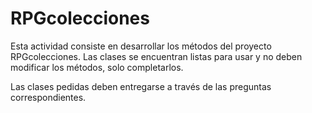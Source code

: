 # RPGcolecciones

Esta actividad consiste en desarrollar los métodos del
proyecto RPGcolecciones. Las clases se encuentran listas
para usar y no deben modificar los métodos, solo completarlos.

Las clases pedidas deben entregarse a través de las preguntas
correspondientes.
